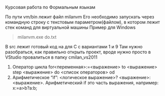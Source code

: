 Курсовая работа по Формальным языкам

По пути vm/bin лежит файл milanvm
Его необходимо запускать через командную строку с текстовым параметром(файлом), в котором лежит стек команд для виртуальной машины
Пример для Windows
  > milanvm.exe do.txt

В src лежит готовый код на для C с вариантами 1 и 9
Там нужно разобраться, как правильно открыть проект, вроде нужно просто в VStudio провалиться в папку cmilan_vs2011
1. Оператор цикла 
for<переменная>:=<выражение> to <выражение> step <выражение> do <список 
операторов> od
2. Арифметическое “if”:
 <логическое выражение>? <выражение>: <выражение>.
 Арифметический if это часть выражения, например: x:=a>b?a:b;
